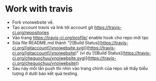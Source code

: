 # Work with travis

- Fork vnoiwebsite về.
- Tạo account travis và link tới account git https://travis-ci.org/repositories
- Vào trang https://travis-ci.org/profile/ enable hook cho repo mới tạo
- Sửa file README.md thành "\[!\[Build Status]\(https://travis-ci.org/[gitaccount]/vnoiwebsite.svg)](https://travis-ci.org/[gitaccount]/vnoiwebsite)" (ví dụ \[!\[Build Status](https://travis-ci.org/chequochuu/vnoiwebsite.svg)](https://travis-ci.org/chequochuu/vnoiwebsite))
- Sau này mỗi lần push thì nhìn vào trang chính của repo sẽ thấy biểu tượng ở dưới báo kết quả testing.
